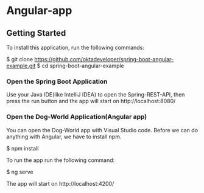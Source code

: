 # Angular-app

## Getting Started
To install this application, run the following commands:

  $ git clone https://github.com/oktadeveloper/spring-boot-angular-example.git
  $ cd spring-boot-angular-example

### Open the Spring Boot Application
Use your Java IDE(like IntelliJ IDEA) to open the Spring-REST-API, then press the run button and the app will start on http://localhost:8080/

### Open the Dog-World Application(Angular app)
You can open the Dog-World app with Visual Studio code. Before we can do anything with Angular, we have to install npm.

$ npm install

To run the app run the following command:

$ ng serve

The app will start on http://localhost:4200/
